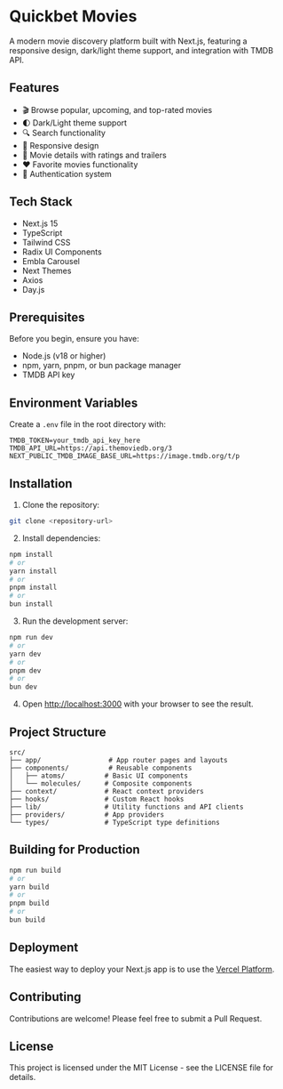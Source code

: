 # Quickbet Movies

A modern movie discovery platform built with Next.js, featuring a responsive design, dark/light theme support, and integration with TMDB API.

## Features

- 🎬 Browse popular, upcoming, and top-rated movies
- 🌓 Dark/Light theme support
- 🔍 Search functionality
- 💫 Responsive design
- 🎯 Movie details with ratings and trailers
- ❤️ Favorite movies functionality
- 🔐 Authentication system

## Tech Stack

- Next.js 15
- TypeScript
- Tailwind CSS
- Radix UI Components
- Embla Carousel
- Next Themes
- Axios
- Day.js

## Prerequisites

Before you begin, ensure you have:

- Node.js (v18 or higher)
- npm, yarn, pnpm, or bun package manager
- TMDB API key

## Environment Variables

Create a `.env` file in the root directory with:

```env
TMDB_TOKEN=your_tmdb_api_key_here
TMDB_API_URL=https://api.themoviedb.org/3
NEXT_PUBLIC_TMDB_IMAGE_BASE_URL=https://image.tmdb.org/t/p
```

## Installation

1. Clone the repository:

```bash
git clone <repository-url>
```

2. Install dependencies:

```bash
npm install
# or
yarn install
# or
pnpm install
# or
bun install
```

3. Run the development server:

```bash
npm run dev
# or
yarn dev
# or
pnpm dev
# or
bun dev
```

4. Open [http://localhost:3000](http://localhost:3000) with your browser to see the result.

## Project Structure

```
src/
├── app/                 # App router pages and layouts
├── components/          # Reusable components
│   ├── atoms/          # Basic UI components
│   └── molecules/      # Composite components
├── context/            # React context providers
├── hooks/              # Custom React hooks
├── lib/                # Utility functions and API clients
├── providers/          # App providers
└── types/              # TypeScript type definitions
```

## Building for Production

```bash
npm run build
# or
yarn build
# or
pnpm build
# or
bun build
```

## Deployment

The easiest way to deploy your Next.js app is to use the [Vercel Platform](https://vercel.com/new?utm_medium=default-template&filter=next.js&utm_source=create-next-app&utm_campaign=create-next-app-readme).

## Contributing

Contributions are welcome! Please feel free to submit a Pull Request.

## License

This project is licensed under the MIT License - see the LICENSE file for details.
